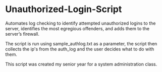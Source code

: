 # Unauthorized-Login-Script
Automates log checking to identify attempted unauthorized logins to the server, identifies the most egregious offenders, and adds them to the server’s firewall.

The script is run using sample_authlog.txt as a parameter, the script then collects the ip's from the auth_log and the user decides what to do with them.

This script was created my senior year for a system administration class.
